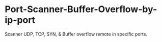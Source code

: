# Port-Scanner-Buffer-Overflow-by-ip-port
Scanner UDP, TCP, SYN, &amp; Buffer overflow remote in specific ports.

